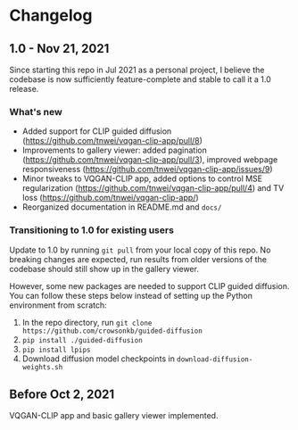 # Changelog

## 1.0 - Nov 21, 2021

Since starting this repo in Jul 2021 as a personal project, I believe the codebase is now sufficiently feature-complete and stable to call it a 1.0 release. 

### What's new

+ Added support for CLIP guided diffusion (https://github.com/tnwei/vqgan-clip-app/pull/8)
+ Improvements to gallery viewer: added pagination (https://github.com/tnwei/vqgan-clip-app/pull/3), improved webpage responsiveness (https://github.com/tnwei/vqgan-clip-app/issues/9)
+ Minor tweaks to VQGAN-CLIP app, added options to control MSE regularization (https://github.com/tnwei/vqgan-clip-app/pull/4) and TV loss (https://github.com/tnwei/vqgan-clip-app/)
+ Reorganized documentation in README.md and `docs/`

### Transitioning to 1.0 for existing users

Update to 1.0 by running `git pull` from your local copy of this repo. No breaking changes are expected, run results from older versions of the codebase should still show up in the gallery viewer.

However, some new packages are needed to support CLIP guided diffusion. You can follow these steps below instead of setting up the Python environment from scratch:

1. In the repo directory, run `git clone https://github.com/crowsonkb/guided-diffusion`
2. `pip install ./guided-diffusion`
3. `pip install lpips`
4. Download diffusion model checkpoints in `download-diffusion-weights.sh`

## Before Oct 2, 2021

VQGAN-CLIP app and basic gallery viewer implemented.